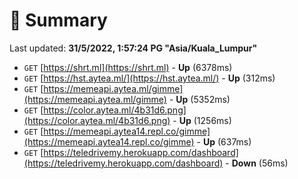 # 📖 Summary
Last updated: **31/5/2022, 1:57:24 PG "Asia/Kuala_Lumpur"**

- `GET` [https://shrt.ml](https://shrt.ml) - **Up** (6378ms)
- `GET` [https://hst.aytea.ml/](https://hst.aytea.ml/) - **Up** (312ms)
- `GET` [https://memeapi.aytea.ml/gimme](https://memeapi.aytea.ml/gimme) - **Up** (5352ms)
- `GET` [https://color.aytea.ml/4b31d6.png](https://color.aytea.ml/4b31d6.png) - **Up** (1256ms)
- `GET` [https://memeapi.aytea14.repl.co/gimme](https://memeapi.aytea14.repl.co/gimme) - **Up** (637ms)
- `GET` [https://teledrivemy.herokuapp.com/dashboard](https://teledrivemy.herokuapp.com/dashboard) - **Down** (56ms)
